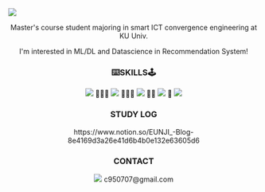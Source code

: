 <img src="https://capsule-render.vercel.app/api?type=wave&color=auto&height=300&section=header&text=HELLO%20I'M EUNJI&fontSize=90" />


<p align = "center">Master's course student majoring in smart ICT convergence engineering at KU Univ.</p>  
<p align = "center">I'm interested in ML/DL and Datascience in Recommendation System!</p>


<h3 align = "center"> ⌨️SKILLS🕹 </h3>
<p align = "center"> <img src="https://img.shields.io/badge/Python-3766AB?style=flat-square&logo=Python&logoColor=white"/></a> 🌟🌟🌟
<img src="https://img.shields.io/badge/Pytorch-EE4C2C?style=flat-square&logo=Pytorch&logoColor=white"/></a> 🌟🌟🌟
<img src="https://img.shields.io/badge/MySQL-4479A1?style=flat-square&logo=MySQL&logoColor=white"/></a> 🌟🌟
<img src="https://img.shields.io/badge/JAVA-007396?style=flat-square&logo=JAVA&logoColor=white"/></a> 🌟
<img src="https://img.shields.io/badge/JAVA-007396?style=flat-square&logo=JAVA&logoColor=white"/></a> </p>

<h3 align = "center"> STUDY LOG </h3>
<p align = "center">https://www.notion.so/EUNJI_-Blog-8e4169d3a26e41d6b4b0e132e63605d6</p>

<h3 align = "center"> CONTACT </h3>
<p align = "center"><img src="https://img.shields.io/badge/Gmail-EA4335?style=flat-square&logo=Gmail&logoColor=white&link=c950707@gmail.com"/></a> c950707@gmail.com</p>





<!--
**dmswl0707/dmswl0707** is a ✨ _special_ ✨ repository because its `README.md` (this file) appears on your GitHub profile.

Here are some ideas to get you started:

- 🔭 I’m currently working on ...
- 🌱 I’m currently learning ...
- 👯 I’m looking to collaborate on ...
- 🤔 I’m looking for help with ...
- 💬 Ask me about ...
- 📫 How to reach me: ...
- 😄 Pronouns: ...
- ⚡ Fun fact: ...
-->
